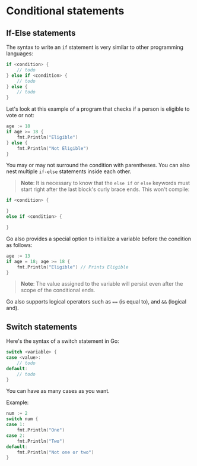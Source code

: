 # Conditional statements

## If-Else statements
The syntax to write an `if` statement is very similar to other programming languages:

```go
if <condition> {
    // todo
} else if <condition> {
    // todo
} else {
    // todo
}
```
Let's look at this example of a program that checks if a person is eligible to vote or not:
```go
age := 18
if age >= 18 {
    fmt.Println("Eligible")
} else {
    fmt.Println("Not Eligible")
}
```
You may or may not surround the condition with parentheses. You can also nest multiple `if-else` statements inside each other.


> **Note**: It is necessary to know that the `else if` or `else` keywords must start right after the last block's curly brace ends. This won't compile:
```go
if <condition> {

}
else if <condition> {

}
```
Go also provides a special option to initialize a variable before the condition as follows:

```go
age := 13
if age = 18; age >= 18 {
    fmt.Println("Eligible") // Prints Eligible
}
```
> **Note**: The value assigned to the variable will persist even after the scope of the conditional ends.

Go also supports logical operators such as `==` (is equal to), and `&&` (logical and).

## Switch statements

Here's the syntax of a switch statement in Go:
```go
switch <variable> {
case <value>:
    // todo
default:
    // todo
}
```

You can have as many cases as you want.

Example:
```go
num := 2
switch num {
case 1:
    fmt.Println("One")
case 2:
    fmt.Println("Two")
default:
    fmt.Println("Not one or two")
}
```
